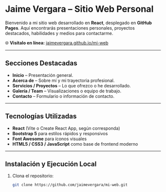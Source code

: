 #  Jaime Vergara – Sitio Web Personal

Bienvenido a mi sitio web desarrollado en **React**, desplegado en **GitHub Pages**. Aquí encontrarás presentaciones personales, proyectos destacados, habilidades y medios para contactarme.

🌐 **Visítalo en línea:** [jaimevergara.github.io/mi-web](https://jaimevergara.github.io/mi-web/)

---

##  Secciones Destacadas

- **Inicio** – Presentación general.
- **Acerca de** – Sobre mí y mi trayectoria profesional.
- **Servicios / Proyectos** – Lo que ofrezco o he desarrollado.
- **Galería / Team** – Visualizaciones o equipo de trabajo.
- **Contacto** – Formulario o información de contacto.

---

##  Tecnologías Utilizadas

- **React** (Vite o Create React App, según corresponda)  
- **Bootstrap 5** para estilos rápidos y responsivos  
- **Font Awesome** para íconos visuales  
- **HTML5 / CSS3 / JavaScript** como base de frontend moderno

---

##  Instalación y Ejecución Local

1. Clona el repositorio:
   ```bash
   git clone https://github.com/jaimevergara/mi-web.git

